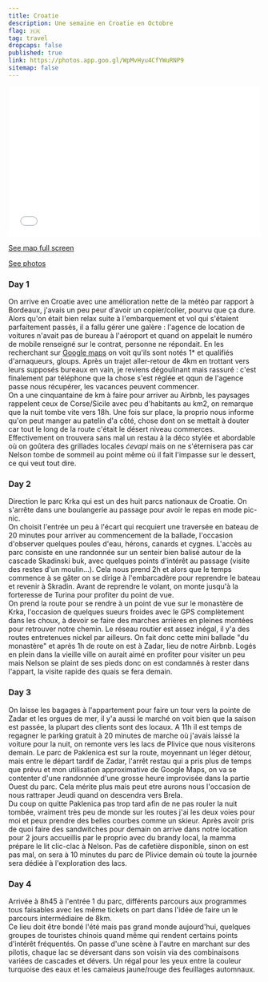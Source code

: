 ```yaml
---
title: Croatie
description: Une semaine en Croatie en Octobre
flag: 🇭🇷
tag: travel
dropcaps: false
published: true
link: https://photos.app.goo.gl/WpMvHyu4CfYWuRNP9
sitemap: false
---
```


<iframe width="100%" height="300px" frameborder="0" allowfullscreen allow="geolocation" src="//umap.openstreetmap.fr/en/map/untitled-map_976076?scaleControl=false&miniMap=false&scrollWheelZoom=false&zoomControl=true&editMode=disabled&moreControl=true&searchControl=null&tilelayersControl=null&embedControl=null&datalayersControl=true&onLoadPanel=undefined&captionBar=false&captionMenus=true"></iframe>
<p><a href="//umap.openstreetmap.fr/en/map/untitled-map_976076?scaleControl=false&miniMap=false&scrollWheelZoom=true&zoomControl=true&editMode=disabled&moreControl=true&searchControl=null&tilelayersControl=null&embedControl=null&datalayersControl=true&onLoadPanel=undefined&captionBar=false&captionMenus=true">See map full screen</a></p>

 <a href="https://photos.app.goo.gl/WpMvHyu4CfYWuRNP9">See photos</a>

### Day 1

On arrive en Croatie avec une amélioration nette de la météo par rapport à Bordeaux, j'avais un peu peur d'avoir un copier/coller, pourvu que ça dure.  
Alors qu'on était bien relax suite à l'embarquement et vol qui s'étaient parfaitement passés, il a fallu gérer une galère : l'agence de location de voitures n'avait pas de bureau à l'aéroport et quand on appelait le numéro de mobile renseigné sur le contrat, personne ne répondait. En les recherchant sur [Google maps](https://maps.app.goo.gl/sw76scsLtkmpakKT7) on voit qu'ils sont notés 1* et qualifiés d'arnaqueurs, gloups. Après un trajet aller-retour de 4km  en trottant vers leurs supposés bureaux en vain, je reviens dégoulinant mais rassuré : c'est finalement par téléphone que la chose s'est réglée et qqun de l'agence passe  nous récupérer, les vacances peuvent commencer.  
On a une cinquantaine de km à faire pour arriver au Airbnb, les paysages rappelent ceux de Corse/Sicile avec peu d'habitants au km2, on remarque que la nuit tombe vite vers 18h. Une fois sur place, la proprio nous informe qu'on peut manger au patelin d'a côté, chose dont on se mettait à douter car tout le long de la route c'était le désert niveau commerces.  
Effectivement on trouvera sans mal un restau à la déco stylée et abordable où on goûtera des grillades locales _ćevapi_ mais on ne s'éternisera pas car Nelson tombe de sommeil au point même où il fait l'impasse sur le dessert, ce qui veut tout dire.

### Day 2

Direction le parc Krka qui est un des huit parcs nationaux de Croatie. On s'arrête dans une boulangerie au passage pour avoir le repas en mode pic-nic.  
On choisit l'entrée un peu à l'écart qui recquiert une traversée en bateau de 20 minutes pour arriver au commencement de la ballade, l'occasion d'observer quelques poules d'eau, hérons, canards et cygnes.
L'accès au parc consiste en une randonnée sur un senteir bien balisé autour de la cascade Skadinski buk, avec quelques points d'intérêt au passage (visite des restes d'un moulin...). Cela nous prend 2h et alors que le temps commence à se gâter on se dirige à l'embarcadère pour reprendre le bateau et revenir à Skradin.  Avant de reprendre le volant, on monte jusqu'à la forteresse de Turina pour profiter du point de vue.  
On prend la route pour se rendre à un point de vue sur le monastère de Krka, l'occasion de quelques sueurs froides avec le GPS complètement dans les choux, à devoir se faire des marches arrières en pleines montées pour retrouver notre chemin. Le réseau routier est assez inégal, il y'a des routes entretenues nickel par ailleurs.  On fait donc cette mini ballade "du monastère" et après 1h de route on est à Zadar, lieu de notre Airbnb. Logés en plein dans la vieille ville on aurait aimé en profiter pour visiter un peu mais Nelson se plaint de ses pieds donc on est condamnés à rester dans l'appart, la visite rapide des quais se fera demain.

### Day 3

On laisse les bagages à l'appartement pour faire un tour vers la pointe de Zadar et les orgues de mer, il y'a aussi le marché on voit bien que la saison est passée, la plupart des clients sont des locaux.  A 11h il est temps de regagner le parking gratuit à 20 minutes de marche où j'avais laissé la voiture pour la nuit, on remonte vers les lacs de Plivice que nous visiterons demain. Le parc de Paklenica est sur la route, moyennant un léger détour, mais entre le départ tardif de Zadar, l'arrêt restau qui a pris plus de temps que prévu et mon utilisation approximative de Google Maps, on va se contenter d'une randonnée d'une grosse heure improvisée dans la partie Ouest du parc. Cela mérite plus mais peut etre aurons nous l'occasion de nous rattraper Jeudi quand on descendra vers Brela.  
Du coup on quitte Paklenica pas trop tard afin de ne pas rouler la nuit tombée, vraiment très peu de monde sur les routes j'ai les deux voies pour moi et peux prendre des belles courbes comme un skieur. Après avoir pris de quoi faire des sandwitches pour demain on arrive dans notre location pour 2 jours accueillis par le proprio avec du brandy local, la mamma prépare le lit clic-clac à Nelson. Pas de cafetière disponible, sinon on est pas mal, on sera à 10 minutes du parc de Plivice demain où toute la journée sera dédiée à l'exploration des lacs. 

### Day 4

Arrivée à 8h45 à l'entrée 1 du parc, différents parcours aux programmes tous faisables avec les même tickets on part dans l'idée de faire un le parcours intermédiaire de 8km.  
Ce lieu doit être bondé l'été mais pas grand monde aujourd'hui, quelques groupes de touristes chinois quand même qui rendent certains points d'intérêt fréquentés. On passe d'une scène à l'autre en marchant sur des pilotis, chaque lac se déversant dans son voisin via des combinaisons variées de cascades et dévers. Un régal pour les yeux entre la couleur turquoise des eaux et les camaieus jaune/rouge des feuillages automnaux.
